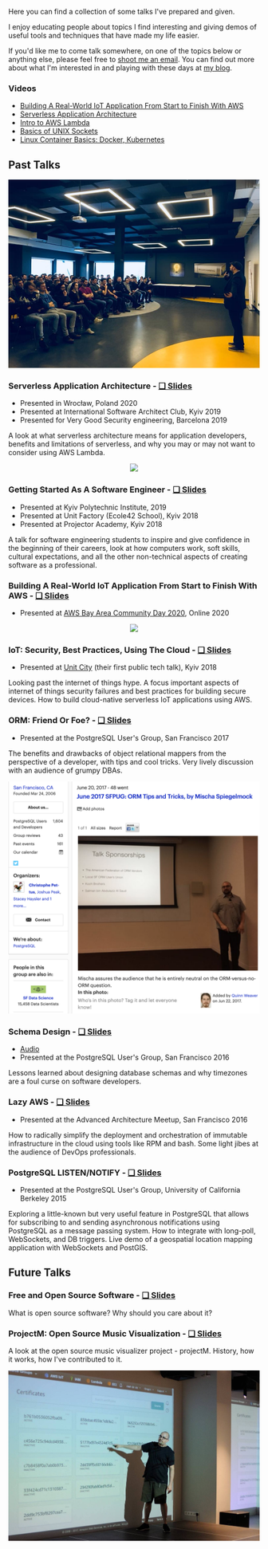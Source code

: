 Here you can find a collection of some talks I've prepared and given.

I enjoy educating people about topics I find interesting and giving demos of useful tools and techniques that have made my life easier.

If you'd like me to come talk somewhere, on one of the topics below or anything else, please feel free to [shoot me an email](mailto:me@mish.dev). You can find out more about what I'm interested in and playing with these days at [my blog](https://spiegelmock.com).


### Videos

* [Building A Real-World IoT Application From Start to Finish With AWS](https://www.youtube.com/watch?v=vJ4Gjn0Bmi0)
* [Serverless Application Architecture](https://www.youtube.com/watch?v=rXPwLZJ9l2M)
* [Intro to AWS Lambda](https://www.youtube.com/watch?v=bGzty_IUDP0)
* [Basics of UNIX Sockets](https://www.youtube.com/watch?v=8TGV4zcd9k4)
* [Linux Container Basics: Docker, Kubernetes](https://www.youtube.com/watch?v=3f5wWYLWOtQ)

## Past Talks

![Unit Factory](img/a.jpg)

### Serverless Application Architecture - [❑ Slides](slides/serverless.pdf)
-  Presented in Wrocław, Poland 2020
-  Presented at International Software Architect Club, Kyiv 2019
-  Presented for Very Good Security engineering, Barcelona 2019

A look at what serverless architecture means for application developers, benefits and limitations of serverless, and why you may or may not want to consider using AWS Lambda.
<div align="center">
      <a href="https://www.youtube.com/watch?v=rXPwLZJ9l2M">
     <img
      src="https://img.youtube.com/vi/rXPwLZJ9l2M/0.jpg"
      style="width:640;">
      </a>
    </div>

### Getting Started As A Software Engineer - [❑ Slides](slides/getting-started-as-a-software-engineer.pdf)
- Presented at Kyiv Polytechnic Institute, 2019
- Presented at Unit Factory (Ecole42 School), Kyiv 2018
- Presented at Projector Academy, Kyiv 2018

A talk for software engineering students to inspire and give confidence in the beginning of their careers, look at how computers work, soft skills, cultural expectations, and all the other non-technical aspects of creating software as a professional.


### Building A Real-World IoT Application From Start to Finish With AWS - [❑ Slides](slides/AWSIot2020.pdf)
-  Presented at [AWS Bay Area Community Day 2020](https://awscommunityday.com/#speaker-mischaspiegelmock), Online 2020
<div align="center">
      <a href="https://www.youtube.com/watch?v=vJ4Gjn0Bmi0">
     <img
      src="https://img.youtube.com/vi/vJ4Gjn0Bmi0/0.jpg"
      style="width: 480;">
      </a>
    </div>


### IoT: Security, Best Practices, Using The Cloud - [❑ Slides](slides/IoT_noVideo.pdf)
-  Presented at [Unit City](http://unit.city) (their first public tech talk), Kyiv 2018

Looking past the internet of things hype. A focus important aspects of internet of things security failures and best practices for building secure devices. How to build cloud-native serverless IoT applications using AWS.


### ORM: Friend Or Foe? - [❑ Slides](slides/ORM.pdf)
-  Presented at the PostgreSQL User's Group, San Francisco 2017

The benefits and drawbacks of object relational mappers from the perspective of a developer, with tips and cool tricks. Very lively discussion with an audience of grumpy DBAs.

![ORM Talk](img/orm.png)


### Schema Design - [❑ Slides](slides/schema_design.pdf)
-  [Audio](https://soundcloud.com/adam-wood-969912350/mischa-spiegelmock-schema-design-pgsql)
-  Presented at the PostgreSQL User's Group, San Francisco 2016

Lessons learned about designing database schemas and why timezones are a foul curse on software developers.


### Lazy AWS - [❑ Slides](slides/LazyAWS.pdf)
-  Presented at the Advanced Architecture Meetup, San Francisco 2016

How to radically simplify the deployment and orchestration of immutable infrastructure in the cloud using tools like RPM and bash. Some light jibes at the audience of DevOps professionals.


### PostgreSQL LISTEN/NOTIFY - [❑ Slides](slides/pgnotify.pdf)
-  Presented at the PostgreSQL User's Group, University of California Berkeley 2015

Exploring a little-known but very useful feature in PostgreSQL that allows for subscribing to and sending asynchronous notifications using PostgreSQL as a message passing system. How to integrate with long-poll, WebSockets, and DB triggers. Live demo of a geospatial location mapping application with WebSockets and PostGIS.



## Future Talks


### Free and Open Source Software - [❑ Slides](slides/opensource.pdf)

What is open source software? Why should you care about it?


### ProjectM: Open Source Music Visualization - [❑ Slides](slides/projectM_noVideo.pdf)

A look at the open source music visualizer project - projectM. History, how it works, how I've contributed to it.

![Unit City](img/b.jpg)
